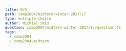 ```yaml
---
title: N/A
path: comp2804/midterm-winter-2017/17
type: multiple-choice
author: Michiel Smid
question: comp2804/midterm-winter-2017/17/question.ts
tags:
  - comp2804
  - comp2804-midterm
---
```

